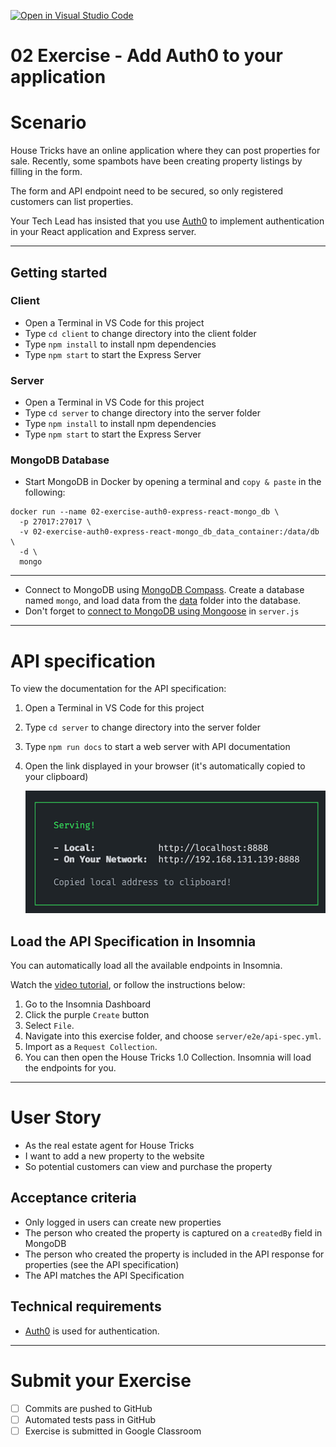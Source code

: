 [![Open in Visual Studio Code](https://classroom.github.com/assets/open-in-vscode-c66648af7eb3fe8bc4f294546bfd86ef473780cde1dea487d3c4ff354943c9ae.svg)](https://classroom.github.com/online_ide?assignment_repo_id=7945810&assignment_repo_type=AssignmentRepo)
# 02 Exercise - Add Auth0 to your application

# Scenario

House Tricks have an online application where they can post properties for sale. Recently, some spambots have been creating property listings by filling in the form.

The form and API endpoint need to be secured, so only registered customers can list properties.

Your Tech Lead has insisted that you use [Auth0](https://auth0.com/) to implement authentication in your React application and Express server.

---

## Getting started

### Client

- Open a Terminal in VS Code for this project
- Type `cd client` to change directory into the client folder
- Type `npm install` to install npm dependencies
- Type `npm start` to start the Express Server

### Server

- Open a Terminal in VS Code for this project
- Type `cd server` to change directory into the server folder
- Type `npm install` to install npm dependencies
- Type `npm start` to start the Express Server

### MongoDB Database


- Start MongoDB in Docker by opening a terminal and `copy & paste` in the following: 
```shell
docker run --name 02-exercise-auth0-express-react-mongo_db \
  -p 27017:27017 \
  -v 02-exercise-auth0-express-react-mongo_db_data_container:/data/db \
  -d \
  mongo
```

---
- Connect to MongoDB using [MongoDB Compass](https://www.mongodb.com/products/compass). Create a database named `mongo`, and load data from the [data](./data) folder into the database.
- Don't forget to [connect to MongoDB using Mongoose](https://mongoosejs.com/docs/connections.html) in `server.js`

---

# API specification

To view the documentation for the API specification:

1. Open a Terminal in VS Code for this project
2. Type `cd server` to change directory into the server folder
3. Type `npm run docs` to start a web server with API documentation
4. Open the link displayed in your browser (it's automatically copied to your clipboard)

   ![api docs](docs/api-docs.png)

## Load the API Specification in Insomnia

You can automatically load all the available endpoints in Insomnia.

Watch the [video tutorial](https://www.loom.com/share/dfaf8b47c6924f5ba04ce84dd1bdea1b), or follow the instructions below:

1. Go to the Insomnia Dashboard
2. Click the purple `Create` button
3. Select `File`.
4. Navigate into this exercise folder, and choose `server/e2e/api-spec.yml`.
5. Import as a `Request Collection`.
6. You can then open the House Tricks 1.0 Collection. Insomnia will load the endpoints for you.

---

# User Story

- As the real estate agent for House Tricks
- I want to add a new property to the website
- So potential customers can view and purchase the property

## Acceptance criteria

- Only logged in users can create new properties
- The person who created the property is captured on a `createdBy` field in MongoDB
- The person who created the property is included in the API response for properties (see the API specification)
- The API matches the API Specification

## Technical requirements

- [Auth0](https://auth0.com/) is used for authentication.

---

# Submit your Exercise

- [ ] Commits are pushed to GitHub
- [ ] Automated tests pass in GitHub
- [ ] Exercise is submitted in Google Classroom
